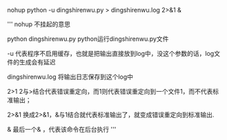 
nohup python  -u dingshirenwu.py > dingshirenwu.log 2>&1 &

'''
nohup 不挂起的意思

python dingshirenwu.py python运行dingshirenwu.py文件

-u 代表程序不启用缓存，也就是把输出直接放到log中，没这个参数的话，log文件的生成会有延迟

dingshirenwu.log 将输出日志保存到这个log中

2>1 2与>结合代表错误重定向，而1则代表错误重定向到一个文件1，而不代表标准输出；

2>&1 换成2>&1，&与1结合就代表标准输出了，就变成错误重定向到标准输出.

& 最后一个& ，代表该命令在后台执行
'''
